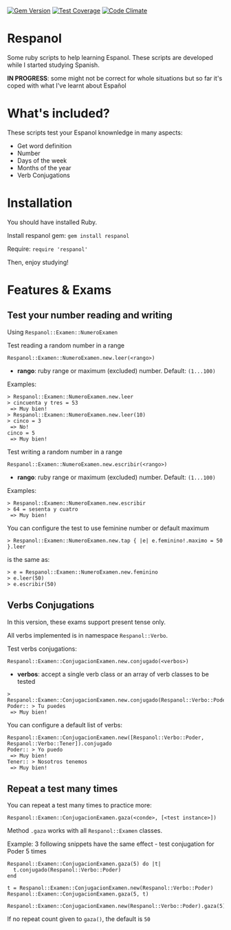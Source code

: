 [![Gem Version](https://badge.fury.io/rb/respanol.svg)](https://badge.fury.io/rb/respanol)
[![Test Coverage](https://codeclimate.com/github/tiev/respanol/badges/coverage.svg)](https://codeclimate.com/github/tiev/respanol/coverage)
[![Code Climate](https://codeclimate.com/github/tiev/respanol/badges/gpa.svg)](https://codeclimate.com/github/tiev/respanol)

# Respanol
Some ruby scripts to help learning Espanol.
These scripts are developed while I started studying Spanish.

**IN PROGRESS**: some might not be correct for whole situations but so far it's coped with what I've learnt about Español

# What's included?
These scripts test your Espanol knownledge in many aspects:

* Get word definition
* Number
* Days of the week
* Months of the year
* Verb Conjugations

# Installation
You should have installed Ruby.

Install respanol gem: `gem install respanol`

Require: `require 'respanol'`

Then, enjoy studying!

# Features & Exams

## Test your number reading and writing

Using `Respanol::Examen::NumeroExamen`

Test reading a random number in a range

`Respanol::Examen::NumeroExamen.new.leer(<rango>)`

  * **rango**: ruby range or maximum (excluded) number. Default: `(1...100)`

  Examples:
  ```
  > Respanol::Examen::NumeroExamen.new.leer
  > cincuenta y tres = 53
   => Muy bien!
  > Respanol::Examen::NumeroExamen.new.leer(10)
  > cinco = 3
   => No!
  cinco = 5
   => Muy bien!
  ```

Test writing a random number in a range

`Respanol::Examen::NumeroExamen.new.escribir(<rango>)`

  * **rango**: ruby range or maximum (excluded) number. Default: `(1...100)`

  Examples:
  ```
  > Respanol::Examen::NumeroExamen.new.escribir
  > 64 = sesenta y cuatro
   => Muy bien!
  ```

You can configure the test to use feminine number or default maximum

  ```
  > Respanol::Examen::NumeroExamen.new.tap { |e| e.feminino!.maximo = 50 }.leer
  ```
  is the same as:
  ```
  > e = Respanol::Examen::NumeroExamen.new.feminino
  > e.leer(50)
  > e.escribir(50)
  ```

## Verbs Conjugations
In this version, these exams support present tense only.

All verbs implemented is in namespace `Respanol::Verbo`.

Test verbs conjugations:

`Respanol::Examen::ConjugacionExamen.new.conjugado(<verbos>)`

  * **verbos**: accept a single verb class or an array of verb classes to be tested

```
> Respanol::Examen::ConjugacionExamen.new.conjugado(Respanol::Verbo::Poder)
Poder:: > Tu puedes
 => Muy bien!
```

You can configure a default list of verbs:

```
Respanol::Examen::ConjugacionExamen.new([Respanol::Verbo::Poder, Respanol::Verbo::Tener]).conjugado
Poder:: > Yo puedo
 => Muy bien!
Tener:: > Nosotros tenemos
 => Muy bien!
```

## Repeat a test many times

You can repeat a test many times to practice more:

`Respanol::Examen::ConjugacionExamen.gaza(<conde>, [<test instance>])`

Method `.gaza` works with all `Respanol::Examen` classes.

  Example: 3 following snippets have the same effect - test conjugation for Poder 5 times
  ```
  Respanol::Examen::ConjugacionExamen.gaza(5) do |t|
    t.conjugado(Respanol::Verbo::Poder)
  end
  ```

  ```
  t = Respanol::Examen::ConjugacionExamen.new(Respanol::Verbo::Poder)
  Respanol::Examen::ConjugacionExamen.gaza(5, t)
  ```

  ```
  Respanol::Examen::ConjugacionExamen.new(Respanol::Verbo::Poder).gaza(5)
  ```

If no repeat count given to `gaza()`, the default is `50`

